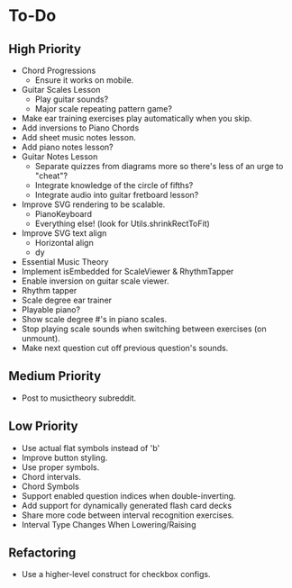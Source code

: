 # To-Do
## High Priority
* Chord Progressions
  * Ensure it works on mobile.
* Guitar Scales Lesson
  * Play guitar sounds?
  * Major scale repeating pattern game?
* Make ear training exercises play automatically when you skip.
* Add inversions to Piano Chords
* Add sheet music notes lesson.
* Add piano notes lesson?
* Guitar Notes Lesson
  * Separate quizzes from diagrams more so there's less of an urge to "cheat"?
  * Integrate knowledge of the circle of fifths?
  * Integrate audio into guitar fretboard lesson?
* Improve SVG rendering to be scalable.
  * PianoKeyboard
  * Everything else! (look for Utils.shrinkRectToFit)
* Improve SVG text align
  * Horizontal align
  * dy
* Essential Music Theory
* Implement isEmbedded for ScaleViewer & RhythmTapper
* Enable inversion on guitar scale viewer.
* Rhythm tapper
* Scale degree ear trainer
* Playable piano?
* Show scale degree #'s in piano scales.
* Stop playing scale sounds when switching between exercises (on unmount).
* Make next question cut off previous question's sounds.
## Medium Priority
* Post to musictheory subreddit.
## Low Priority
* Use actual flat symbols instead of 'b'
* Improve button styling.
* Use proper symbols.
* Chord intervals.
* Chord Symbols
* Support enabled question indices when double-inverting.
* Add support for dynamically generated flash card decks
* Share more code between interval recognition exercises.
* Interval Type Changes When Lowering/Raising
## Refactoring
* Use a higher-level construct for checkbox configs.